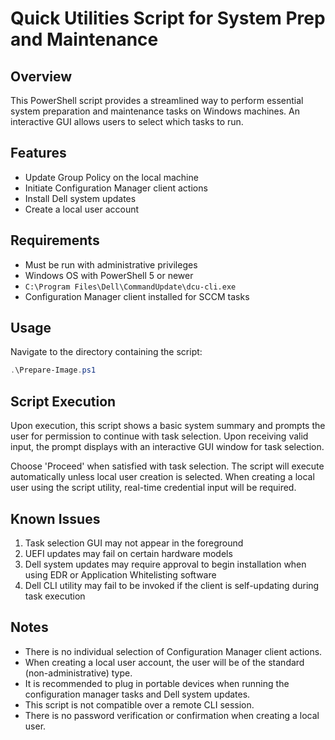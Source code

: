 # Quick Utilities Script for System Prep and Maintenance

## Overview

This PowerShell script provides a streamlined way to perform essential system preparation and maintenance tasks on Windows machines. An interactive GUI allows users to select which tasks to run.

## Features

- Update Group Policy on the local machine
- Initiate Configuration Manager client actions
- Install Dell system updates
- Create a local user account

## Requirements

- Must be run with administrative privileges
- Windows OS with PowerShell 5 or newer
- `C:\Program Files\Dell\CommandUpdate\dcu-cli.exe`
- Configuration Manager client installed for SCCM tasks

## Usage

Navigate to the directory containing the script:

   ```powershell
   .\Prepare-Image.ps1
   ```

## Script Execution

Upon execution, this script shows a basic system summary and prompts the user for permission to continue with task selection. Upon receiving valid input, the prompt displays with an interactive GUI window for task selection. 

Choose 'Proceed' when satisfied with task selection. The script will execute automatically unless local user creation is selected. When creating a local user using the script utility, real-time credential input will be required.

## Known Issues

1. Task selection GUI may not appear in the foreground
2. UEFI updates may fail on certain hardware models
3. Dell system updates may require approval to begin installation when using EDR or Application Whitelisting software
4. Dell CLI utility may fail to be invoked if the client is self-updating during task execution

## Notes
   
- There is no individual selection of Configuration Manager client actions.
- When creating a local user account, the user will be of the standard (non-administrative) type.
- It is recommended to plug in portable devices when running the configuration manager tasks and Dell system updates.
- This script is not compatible over a remote CLI session.
- There is no password verification or confirmation when creating a local user.
